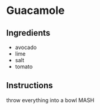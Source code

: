 # Guacamole
## Ingredients
* avocado
* lime
* salt
* tomato
## Instructions
throw everything into a bowl
MASH
